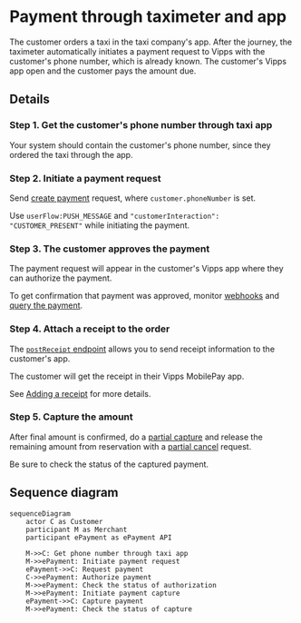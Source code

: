 <!-- START_METADATA
---
sidebar_position: 103
hide_table_of_contents: false
pagination_next: null
pagination_prev: null
---
END_METADATA -->

# Payment through taximeter and app

The customer orders a taxi in the taxi company's app. After the journey, the taximeter automatically initiates a payment request to Vipps with the customer's phone number, which is already known.
The customer's Vipps app open and the customer pays the amount due.

## Details

### Step 1. Get the customer's phone number through taxi app

Your system should contain the customer's phone number, since they ordered the taxi through the app.

### Step 2. Initiate a payment request

Send
[create payment](https://developer.vippsmobilepay.com/api/epayment#tag/CreatePayments) request, where `customer.phoneNumber` is set.

Use `userFlow:PUSH_MESSAGE` and `"customerInteraction": "CUSTOMER_PRESENT"` while initiating the payment.

### Step 3. The customer approves the payment

The payment request will appear in the customer's Vipps app where they can authorize the payment.

To get confirmation that payment was approved, monitor
[webhooks](https://developer.vippsmobilepay.com/docs/APIs/webhooks-api) and
[query the payment](https://developer.vippsmobilepay.com/api/epayment#tag/QueryPayments/operation/getPayment).

### Step 4. Attach a receipt to the order

The
[`postReceipt` endpoint](https://developer.vippsmobilepay.com/api/order-management/#operation/postReceiptV2)
allows you to send receipt information to the customer's app.

The customer will get the receipt in their Vipps MobilePay app.

See
[Adding a receipt](https://developer.vippsmobilepay.com/docs/APIs/order-management-api/vipps-order-management-api/#adding-a-receipt)
for more details.

### Step 5. Capture the amount

After final amount is confirmed, do a [partial capture](https://developer.vippsmobilepay.com/docs/APIs/epayment-api/operations/capture#partial-capture)
and release the remaining amount from reservation with a [partial cancel](https://developer.vippsmobilepay.com/docs/APIs/epayment-api/operations/cancel#cancel-after-a-partial-capture) request.

Be sure to check the status of the captured payment.

## Sequence diagram

``` mermaid
sequenceDiagram
    actor C as Customer
    participant M as Merchant
    participant ePayment as ePayment API

    M->>C: Get phone number through taxi app
    M->>ePayment: Initiate payment request
    ePayment->>C: Request payment
    C->>ePayment: Authorize payment
    M->>ePayment: Check the status of authorization
    M->>ePayment: Initiate payment capture
    ePayment->>C: Capture payment
    M->>ePayment: Check the status of capture
```
